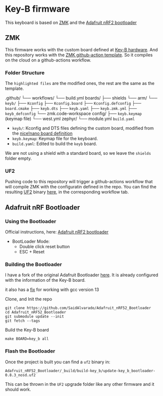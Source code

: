 # Key-B firmware

This keyboard is based on [ZMK](https://zmk.dev/) and the [Adafruit nRF2 bootloader](https://github.com/adafruit/Adafruit_nRF52_Bootloader)

## ZMK 

This firmware works with the custom board defined at [Key-B hardware](https://github.com/SaidAlvarado/leftboard-hardware).
And this repository works with the [ZMK github-action template](https://github.com/zmkfirmware/unified-zmk-config-template). So it compiles on the cloud on a github-actions workflow.

### Folder Structure
The `highlighted files` are the modified ones, the rest are the same as the template.

.github/
└── workflows/
    └── build.yml
boards/
├── shields
└── arm/
    └── `keyb/`
        ├── `Kconfig`
        ├── `Kconfig.board`
        ├── `Kconfig.defconfig`
        ├── `board.cmake`
        ├── `keyb.dts`
        ├── `keyb.yaml`
        ├── `keyb.zmk.yml`
        ├── `keyb_defconfig`
        └── zmk.code-workspace
config/
├── `keyb.keymap` (keymap file)
└── west.yml
zephyr/
└── module.yml
`build.yaml`

- `keyb/`: Kconfig and DTS files defining the custom board, modified from the [nice!nano board definition](https://github.com/zmkfirmware/zmk/tree/main/app/boards/arm/nice_nano)
- `keyb.keymap`: Keymap file for the keyboard.
- `build.yaml`: Edited to build the `keyb` board.

We are not using a shield with a standard board, so we leave the `shields` folder empty.

### UF2

Pushing code to this repository will trigger a github-actions workflow that will compile ZMK with the configuratin defined in the repo.
You can find the resulting [UF2](https://github.com/adafruit/Adafruit_nRF52_Bootloader#adafruit-nrf52-bootloader) binary [here](https://github.com/SaidAlvarado/leftboard-firmware/actions), in the corresponding workflow tab. 

## Adafruit nRF Bootloader

### Using the Bootloader
Official instructions, here: [Adafruit nRF2 bootloader](https://github.com/adafruit/Adafruit_nRF52_Bootloader)

- BootLoader Mode:
  - Double click reset button
  - ESC + Reset

### Building the Bootloader
I have a fork of the original Adafruit Bootloader [here](https://github.com/SaidAlvarado/Adafruit_nRF52_Bootloader). It is already configured with the information of the Key-B board.

it also has a [fix](https://github.com/adafruit/Adafruit_nRF52_Bootloader/pull/321) for working with gcc version 13

Clone, and Init the repo

```
git clone https://github.com/SaidAlvarado/Adafruit_nRF52_Bootloader
cd Adafruit_nRF52_Bootloader
git submodule update --init
git fetch --tags
```
Build the Key-B board
```
make BOARD=key_b all
```

### Flash the Bootloader
Once the project is built you can find a `uf2` binary in:
```
Adafruit_nRF52_Bootloader/_build/build-key_b/update-key_b_bootloader-0.8.3_nosd.uf2
```

This can be thrown in the `UF2` upgrade folder like any other firmware and it should work.

